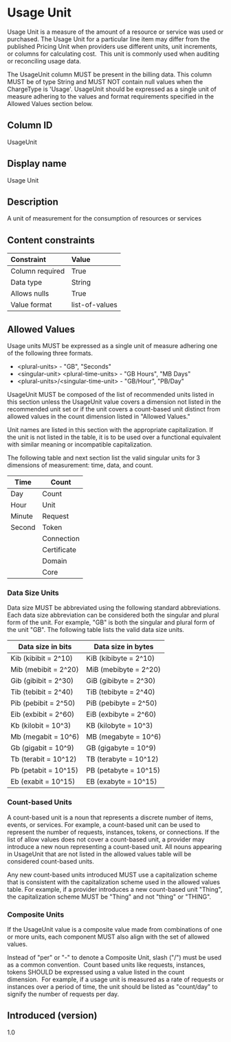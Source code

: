 # Usage Unit

Usage Unit is a measure of the amount of a resource or service was used or purchased. The Usage Unit for a particular line item may differ from the published Pricing Unit when providers use different units, unit increments, or columns for calculating cost.  This unit is commonly used when auditing or reconciling usage data.

The UsageUnit column MUST be present in the billing data. This column MUST be of type String and MUST NOT contain null values when the ChargeType is 'Usage'. UsageUnit should be expressed as a single unit of measure adhering to the values and format requirements specified in the Allowed Values section below.

## Column ID

UsageUnit

## Display name

Usage Unit

## Description

A unit of measurement for the consumption of resources or services

## Content constraints

|    Constraint   |      Value      |
|:----------------|:----------------|
| Column required | True            |
| Data type       | String          |
| Allows nulls    | True            |
| Value format    | list-of-values |

## Allowed Values

Usage units MUST be expressed as a single unit of measure adhering one of the following three formats.

* &lt;plural-units&gt; - "GB", "Seconds"
* &lt;singular-unit&gt; &lt;plural-time-units&gt; - "GB Hours", "MB Days"
* &lt;plural-units&gt;/&lt;singular-time-unit&gt; - "GB/Hour", "PB/Day"

UsageUnit MUST be composed of the list of recommended units listed in this section unless the UsageUnit value covers a dimension not listed in the recommended unit set or if the unit covers a count-based unit distinct from allowed values in the count dimension listed in "Allowed Values."  

Unit names are listed in this section with the appropriate capitalization.  If the unit is not listed in the table, it is to be used over a functional equivalent with similar meaning or incompatible capitalization.  

The following table and next section list the valid singular units for 3 dimensions of measurement: time, data, and count.  

| Time         | Count        |
|--------------|--------------|
| Day          | Count        |
| Hour         | Unit         |
| Minute       | Request      |
| Second       | Token        |
|              | Connection   |
|              | Certificate  |
|              | Domain       |
|              | Core         |

### Data Size Units

Data size MUST be abbreviated using the following standard abbreviations.  Each data size abbreviation can be considered both the singular and plural form of the unit.  For example, "GB" is both the singular and plural form of the unit "GB".  The following table lists the valid data size units.

| Data size in bits    | Data size in bytes    |
| -------------------- | --------------------- |
| Kib (kibibit = 2^10) | KiB (kibibyte = 2^10) |
| Mib (mebibit = 2^20) | MiB (mebibyte = 2^20) |
| Gib (gibibit = 2^30) | GiB (gibibyte = 2^30) |
| Tib (tebibit = 2^40) | TiB (tebibyte = 2^40) |
| Pib (pebibit = 2^50) | PiB (pebibyte = 2^50) |
| Eib (exbibit = 2^60) | EiB (exbibyte = 2^60) |
| Kb (kilobit = 10^3)  | KB (kilobyte = 10^3)  |
| Mb (megabit = 10^6)  | MB (megabyte = 10^6)  |
| Gb (gigabit = 10^9)  | GB (gigabyte = 10^9)  |
| Tb (terabit = 10^12) | TB (terabyte = 10^12) |
| Pb (petabit = 10^15) | PB (petabyte = 10^15) |
| Eb (exabit = 10^15)  | EB (exabyte = 10^15)  |

### Count-based Units

A count-based unit is a noun that represents a discrete number of items, events, or services.  For example, a count-based unit can be used to represent the number of requests, instances, tokens, or connections.  If the list of allow values does not cover a count-based unit, a provider may introduce a new noun representing a count-based unit.  All nouns appearing in UsageUnit that are not listed in the allowed values table will be considered count-based units.  

Any new count-based units introduced MUST use a capitalization scheme that is consistent with the capitalization scheme used in the allowed values table.  For example, if a provider introduces a new count-based unit "Thing", the capitalization scheme MUST be "Thing" and not "thing" or "THING".

### Composite Units

If the UsageUnit value is a composite value made from combinations of one or more units, each component MUST also align with the set of allowed values.

Instead of "per" or "-" to denote a Composite Unit, slash ("/") must be used as a common convention.  Count based units like requests, instances, tokens SHOULD be expressed using a value listed in the count dimension.  For example, if a usage unit is measured as a rate of requests or instances over a period of time, the unit should be listed as "count/day" to signify the number of requests per day.

## Introduced (version)

1.0
